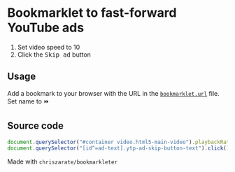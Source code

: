 # Bookmarklet to fast-forward YouTube ads

1. Set video speed to 10
2. Click the <kbd>Skip ad</kbd> button

## Usage

Add a bookmark to your browser with the URL in the [`bookmarklet.url`](./bookmarklet.url) file.
Set name to ⏩

## Source code

```javascript
document.querySelector("#container video.html5-main-video").playbackRate = 10;
document.querySelector("[id^=ad-text].ytp-ad-skip-button-text").click();
```

Made with `chriszarate/bookmarkleter`
